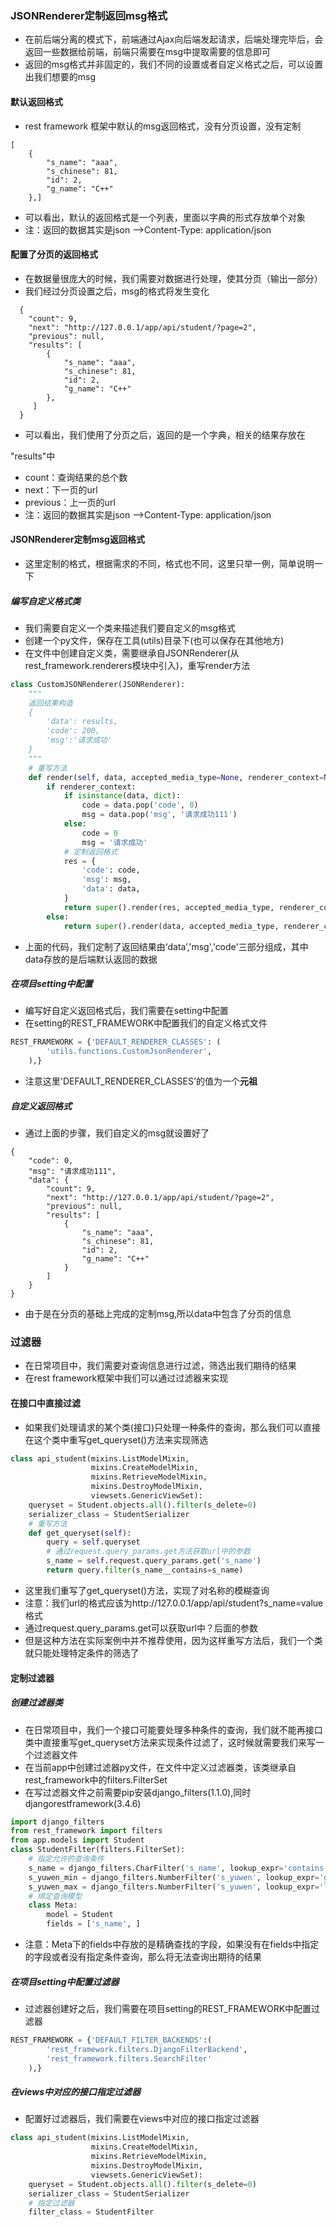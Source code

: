 ### JSONRenderer定制返回msg格式

- 在前后端分离的模式下，前端通过Ajax向后端发起请求，后端处理完毕后，会返回一些数据给前端，前端只需要在msg中提取需要的信息即可
- 返回的msg格式并非固定的，我们不同的设置或者自定义格式之后，可以设置出我们想要的msg

#### 默认返回格式

- rest framework 框架中默认的msg返回格式，没有分页设置，没有定制

```
[
    {
        "s_name": "aaa",
        "s_chinese": 81,
        "id": 2,
        "g_name": "C++"
    },]
```

- 可以看出，默认的返回格式是一个列表，里面以字典的形式存放单个对象
- 注：返回的数据其实是json -->Content-Type: application/json

#### 配置了分页的返回格式

- 在数据量很庞大的时候，我们需要对数据进行处理，使其分页（输出一部分）
- 我们经过分页设置之后，msg的格式将发生变化

```
  {
    "count": 9,
    "next": "http://127.0.0.1/app/api/student/?page=2",
    "previous": null,
    "results": [
        {
            "s_name": "aaa",
            "s_chinese": 81,
            "id": 2,
            "g_name": "C++"
        },
     ]
  }
```

- 可以看出，我们使用了分页之后，返回的是一个字典，相关的结果存放在

"results"中

- count：查询结果的总个数
- next：下一页的url
- previous：上一页的url
- 注：返回的数据其实是json -->Content-Type: application/json

#### JSONRenderer定制msg返回格式

- 这里定制的格式，根据需求的不同，格式也不同，这里只举一例，简单说明一下

##### 编写自定义格式类

- 我们需要自定义一个类来描述我们要自定义的msg格式
- 创建一个py文件，保存在工具(utils)目录下(也可以保存在其他地方)
- 在文件中创建自定义类，需要继承自JSONRenderer(从rest_framework.renderers模块中引入)，重写render方法

```python
class CustomJSONRenderer(JSONRenderer):
    """
    返回结果构造
    {
        'data': results,
        'code': 200,
        'msg':'请求成功'
    }
    """
    # 重写方法
    def render(self, data, accepted_media_type=None, renderer_context=None):
        if renderer_context:
            if isinstance(data, dict):
                code = data.pop('code', 0)
                msg = data.pop('msg', '请求成功111')
            else:
                code = 0
                msg = '请求成功'
            # 定制返回格式
            res = {
                'code': code,
                'msg': msg,
                'data': data,
            }
            return super().render(res, accepted_media_type, renderer_context)
        else:
            return super().render(data, accepted_media_type, renderer_context)
```

- 上面的代码，我们定制了返回结果由‘data’,'msg','code'三部分组成，其中data存放的是后端默认返回的数据

##### 在项目setting中配置

- 编写好自定义返回格式后，我们需要在setting中配置
- 在setting的REST_FRAMEWORK中配置我们的自定义格式文件

```python
REST_FRAMEWORK = {'DEFAULT_RENDERER_CLASSES': (
        'utils.functions.CustomJsonRenderer',
    ),}
```

- 注意这里'DEFAULT_RENDERER_CLASSES'的值为一个**元祖**

##### 自定义返回格式

- 通过上面的步骤，我们自定义的msg就设置好了

```
{
    "code": 0, 
    "msg": "请求成功111", 
    "data": {
        "count": 9, 
        "next": "http://127.0.0.1/app/api/student/?page=2", 
        "previous": null, 
        "results": [
            {
                "s_name": "aaa", 
                "s_chinese": 81, 
                "id": 2, 
                "g_name": "C++"
            }
        ]
    }
}
```

- 由于是在分页的基础上完成的定制msg,所以data中包含了分页的信息

### 过滤器

- 在日常项目中，我们需要对查询信息进行过滤，筛选出我们期待的结果
- 在rest framework框架中我们可以通过过滤器来实现

#### 在接口中直接过滤

- 如果我们处理请求的某个类(接口)只处理一种条件的查询，那么我们可以直接在这个类中重写get_queryset()方法来实现筛选

```python
class api_student(mixins.ListModelMixin,
                  mixins.CreateModelMixin,
                  mixins.RetrieveModelMixin,
                  mixins.DestroyModelMixin,
                  viewsets.GenericViewSet):
    queryset = Student.objects.all().filter(s_delete=0)
    serializer_class = StudentSerializer
    # 重写方法
    def get_queryset(self):
        query = self.queryset
        # 通过request.query_params.get方法获取url中的参数
        s_name = self.request.query_params.get('s_name')
        return query.filter(s_name__contains=s_name)
```

- 这里我们重写了get_queryset()方法，实现了对名称的模糊查询
- 注意：我们url的格式应该为http://127.0.0.1/app/api/student?s_name=value格式
- 通过request.query_params.get可以获取url中？后面的参数
- 但是这种方法在实际案例中并不推荐使用，因为这样重写方法后，我们一个类就只能处理特定条件的筛选了

#### 定制过滤器

##### 创建过滤器类

- 在日常项目中，我们一个接口可能要处理多种条件的查询，我们就不能再接口类中直接重写get_queryset方法来实现条件过滤了，这时候就需要我们来写一个过滤器文件
- 在当前app中创建过滤器py文件，在文件中定义过滤器类，该类继承自rest_framework中的filters.FilterSet
- 在写过滤器文件之前需要pip安装django_filters(1.1.0),同时djangorestframework(3.4.6)

```python
import django_filters
from rest_framework import filters
from app.models import Student
class StudentFilter(filters.FilterSet):
	# 指定允许的查询条件
    s_name = django_filters.CharFilter('s_name', lookup_expr='contains')
    s_yuwen_min = django_filters.NumberFilter('s_yuwen', lookup_expr='gte')
    s_yuwen_max = django_filters.NumberFilter('s_yuwen', lookup_expr='lte')
	# 绑定查询模型
    class Meta:
        model = Student
        fields = ['s_name', ]
```

- 注意：Meta下的fields中存放的是精确查找的字段，如果没有在fields中指定的字段或者没有指定条件查询，那么将无法查询出期待的结果

##### 在项目setting中配置过滤器

- 过滤器创建好之后，我们需要在项目setting的REST_FRAMEWORK中配置过滤器

```python
REST_FRAMEWORK = {'DEFAULT_FILTER_BACKENDS':(
        'rest_framework.filters.DjangoFilterBackend',
        'rest_framework.filters.SearchFilter'
    ),}
```



##### 在views中对应的接口指定过滤器

- 配置好过滤器后，我们需要在views中对应的接口指定过滤器

```python
class api_student(mixins.ListModelMixin,
                  mixins.CreateModelMixin,
                  mixins.RetrieveModelMixin,
                  mixins.DestroyModelMixin,
                  viewsets.GenericViewSet):
    queryset = Student.objects.all().filter(s_delete=0)
    serializer_class = StudentSerializer
	# 指定过滤器
    filter_class = StudentFilter
```

